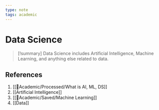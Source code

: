 ```yaml
---
type: note
tags: academic
---
```

# Data Science

> [!summary] 
> Data Science includes Artificial Intelligence, Machine Learning, and anything else related to data.

## References
1. [[🧪Academic/Processed/What is AI, ML, DS]]
2. [[Artificial Intelligence]]
3. [[🧪Academic/Saved/Machine Learning]]
4. [[Data]]